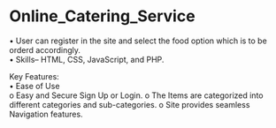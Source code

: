 # Online_Catering_Service
•	User can register in the site and select the food option which is to be orderd accordingly.             
•	Skills– HTML, CSS, JavaScript, and PHP.

Key Features:                                                 
•	Ease of Use            
    o	Easy and Secure Sign Up or Login.
    o	The Items are categorized into different categories and sub-categories.
    o	Site provides seamless Navigation features.
